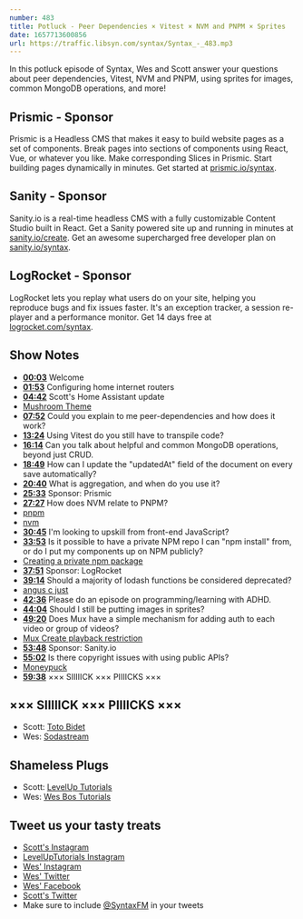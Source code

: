 ```yaml
---
number: 483
title: Potluck - Peer Dependencies × Vitest × NVM and PNPM × Sprites
date: 1657713600856
url: https://traffic.libsyn.com/syntax/Syntax_-_483.mp3
---
```


In this potluck episode of Syntax, Wes and Scott answer your questions about peer dependencies, Vitest, NVM and PNPM, using sprites for images, common MongoDB operations, and more!

## Prismic - Sponsor

Prismic is a Headless CMS that makes it easy to build website pages as a set of components. Break pages into sections of components using React, Vue, or whatever you like. Make corresponding Slices in Prismic. Start building pages dynamically in minutes. Get started at [prismic.io/syntax](https://prismic.io/syntax).

## Sanity - Sponsor

Sanity.io is a real-time headless CMS with a fully customizable Content Studio built in React. Get a Sanity powered site up and running in minutes at [sanity.io/create](https://www.sanity.io/create). Get an awesome supercharged free developer plan on [sanity.io/syntax](https://www.sanity.io/syntax).

## LogRocket - Sponsor

LogRocket lets you replay what users do on your site, helping you reproduce bugs and fix issues faster. It's an exception tracker, a session re-player and a performance monitor. Get 14 days free at [logrocket.com/syntax](https://logrocket.com/syntax).

## Show Notes

* **[00:03](#t=00:03)** Welcome
* **[01:53](#t=01:53)** Configuring home internet routers
* **[04:42](#t=04:42)** Scott's Home Assistant update
* [Mushroom Theme](https://community.home-assistant.io/t/mushroom-cards-build-a-beautiful-dashboard-easily/388590)
* **[07:52](#t=07:52)** Could you explain to me peer-dependencies and how does it work?
* **[13:24](#t=13:24)** Using Vitest do you still have to transpile code?
* **[16:14](#t=16:14)** Can you talk about helpful and common MongoDB operations, beyond just CRUD.
* **[18:49](#t=18:49)** How can I update the "updatedAt" field of the document on every save automatically?
* **[20:40](#t=20:40)** What is aggregation, and when do you use it?
* **[25:33](#t=25:33)** Sponsor: Prismic
* **[27:27](#t=27:27)** How does NVM relate to PNPM?
* [pnpm](https://pnpm.io)
* [nvm](https://github.com/nvm-sh/nvm#intro)
* **[30:45](#t=30:45)** I'm looking to upskill from front-end JavaScript?
* **[33:53](#t=33:53)** Is it possible to have a private NPM repo I can "npm install" from, or do I put my components up on NPM publicly?
* [Creating a private npm package](https://docs.npmjs.com/creating-and-publishing-private-packages)
* **[37:51](#t=37:51)** Sponsor: LogRocket
* **[39:14](#t=39:14)** Should a majority of lodash functions be considered deprecated?
* [angus c just](https://github.com/angus-c/just)
* **[42:36](#t=42:36)** Please do an episode on programming/learning with ADHD.
* **[44:04](#t=44:04)** Should I still be putting images in sprites?
* **[49:20](#t=49:20)** Does Mux have a simple mechanism for adding auth to each video or group of videos?
* [Mux Create playback restriction](https://docs.mux.com/api-reference/video#operation/create-playback-restriction)
* **[53:48](#t=53:48)** Sponsor: Sanity.io
* **[55:02](#t=55:02)** Is there copyright issues with using public APIs?
* [Moneypuck](https://moneypuck.com)
* **[59:38](#t=59:38)** ××× SIIIIICK ××× PIIIICKS ×××

## ××× SIIIIICK ××× PIIIICKS ×××

* Scott: [Toto Bidet](https://amzn.to/3utuIqz)
* Wes: [Sodastream](https://sodastream.ca/)

## Shameless Plugs

* Scott: [LevelUp Tutorials](https://leveluptutorials.com/tutorials/keystone-js/introduction)
* Wes: [Wes Bos Tutorials](https://wesbos.com/courses)

## Tweet us your tasty treats

* [Scott's Instagram](https://www.instagram.com/stolinski/)
* [LevelUpTutorials Instagram](https://www.instagram.com/LevelUpTutorials/)
* [Wes' Instagram](https://www.instagram.com/wesbos/)
* [Wes' Twitter](https://twitter.com/wesbos)
* [Wes' Facebook](https://www.facebook.com/wesbos.developer)
* [Scott's Twitter](https://twitter.com/stolinski)
* Make sure to include [@SyntaxFM](https://twitter.com/SyntaxFM) in your tweets
